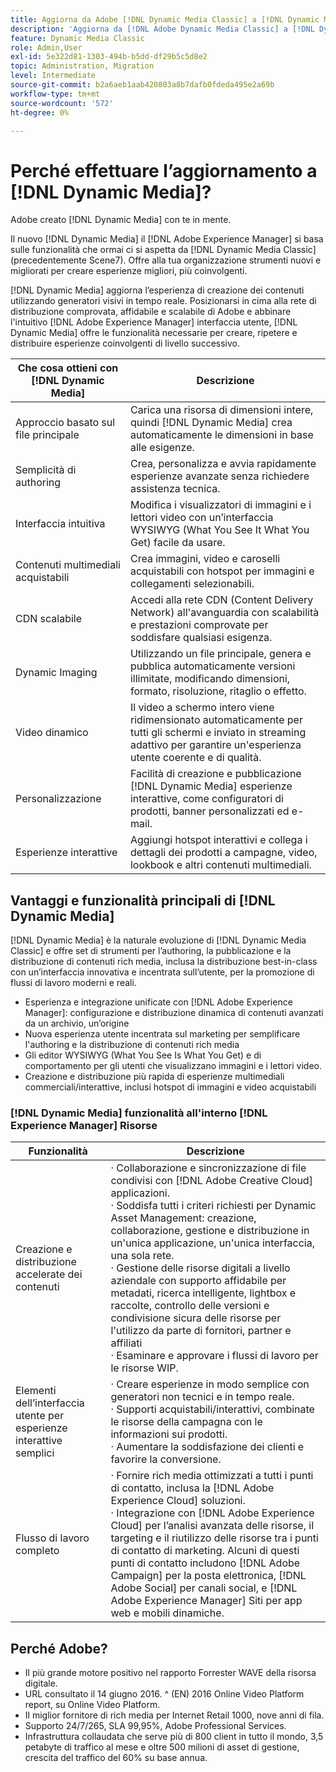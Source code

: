 ```yaml
---
title: Aggiorna da Adobe [!DNL Dynamic Media Classic] a [!DNL Dynamic Media] il [!DNL Experience Manager] Risorse
description: 'Aggiorna da [!DNL Adobe Dynamic Media Classic] a [!DNL Dynamic Media] il [!DNL Adobe Experience Manager]. Scopri i vantaggi e le funzionalità principali di [!DNL Dynamic Media]. Consulta l’elenco delle funzioni: confronto, domande frequenti sull’aggiornamento e elenco di controllo della disponibilità.'
feature: Dynamic Media Classic
role: Admin,User
exl-id: 5e322d81-1303-494b-b5dd-df29b5c5d8e2
topic: Administration, Migration
level: Intermediate
source-git-commit: b2a6aeb1aab420803a8b7dafb0fdeda495e2a69b
workflow-type: tm+mt
source-wordcount: '572'
ht-degree: 0%

---
```


# Perché effettuare l’aggiornamento a [!DNL Dynamic Media]?

Adobe creato [!DNL Dynamic Media] con te in mente.

Il nuovo [!DNL Dynamic Media] il [!DNL Adobe Experience Manager] si basa sulle funzionalità che ormai ci si aspetta da [!DNL Dynamic Media Classic] (precedentemente Scene7). Offre alla tua organizzazione strumenti nuovi e migliorati per creare esperienze migliori, più coinvolgenti.

[!DNL Dynamic Media] aggiorna l’esperienza di creazione dei contenuti utilizzando generatori visivi in tempo reale. Posizionarsi in cima alla rete di distribuzione comprovata, affidabile e scalabile di Adobe e abbinare l&#39;intuitivo [!DNL Adobe Experience Manager] interfaccia utente, [!DNL Dynamic Media] offre le funzionalità necessarie per creare, ripetere e distribuire esperienze coinvolgenti di livello successivo.

| Che cosa ottieni con [!DNL Dynamic Media] | Descrizione |
| --- | --- |
| Approccio basato sul file principale | Carica una risorsa di dimensioni intere, quindi [!DNL Dynamic Media] crea automaticamente le dimensioni in base alle esigenze. |
| Semplicità di authoring | Crea, personalizza e avvia rapidamente esperienze avanzate senza richiedere assistenza tecnica. |
| Interfaccia intuitiva | Modifica i visualizzatori di immagini e i lettori video con un’interfaccia WYSIWYG (What You See It What You Get) facile da usare. |
| Contenuti multimediali acquistabili | Crea immagini, video e caroselli acquistabili con hotspot per immagini e collegamenti selezionabili. |
| CDN scalabile | Accedi alla rete CDN (Content Delivery Network) all&#39;avanguardia con scalabilità e prestazioni comprovate per soddisfare qualsiasi esigenza. |
| Dynamic Imaging | Utilizzando un file principale, genera e pubblica automaticamente versioni illimitate, modificando dimensioni, formato, risoluzione, ritaglio o effetto. |
| Video dinamico | Il video a schermo intero viene ridimensionato automaticamente per tutti gli schermi e inviato in streaming adattivo per garantire un&#39;esperienza utente coerente e di qualità. |
| Personalizzazione | Facilità di creazione e pubblicazione [!DNL Dynamic Media] esperienze interattive, come configuratori di prodotti, banner personalizzati ed e-mail. |
| Esperienze interattive | Aggiungi hotspot interattivi e collega i dettagli dei prodotti a campagne, video, lookbook e altri contenuti multimediali. |

## Vantaggi e funzionalità principali di [!DNL Dynamic Media]

[!DNL Dynamic Media] è la naturale evoluzione di [!DNL Dynamic Media Classic] e offre set di strumenti per l’authoring, la pubblicazione e la distribuzione di contenuti rich media, inclusa la distribuzione best-in-class con un’interfaccia innovativa e incentrata sull’utente, per la promozione di flussi di lavoro moderni e reali.

* Esperienza e integrazione unificate con [!DNL Adobe Experience Manager]: configurazione e distribuzione dinamica di contenuti avanzati da un archivio, un’origine
* Nuova esperienza utente incentrata sul marketing per semplificare l&#39;authoring e la distribuzione di contenuti rich media
* Gli editor WYSIWYG (What You See Is What You Get) e di comportamento per gli utenti che visualizzano immagini e i lettori video.
* Creazione e distribuzione più rapida di esperienze multimediali commerciali/interattive, inclusi hotspot di immagini e video acquistabili

### [!DNL Dynamic Media] funzionalità all&#39;interno [!DNL Experience Manager] Risorse

| Funzionalità | Descrizione |
| --- | --- |
| Creazione e distribuzione accelerate dei contenuti | · Collaborazione e sincronizzazione di file condivisi con [!DNL Adobe Creative Cloud] applicazioni.<br>· Soddisfa tutti i criteri richiesti per Dynamic Asset Management: creazione, collaborazione, gestione e distribuzione in un&#39;unica applicazione, un&#39;unica interfaccia, una sola rete.<br>· Gestione delle risorse digitali a livello aziendale con supporto affidabile per metadati, ricerca intelligente, lightbox e raccolte, controllo delle versioni e condivisione sicura delle risorse per l&#39;utilizzo da parte di fornitori, partner e affiliati<br>· Esaminare e approvare i flussi di lavoro per le risorse WIP. |
| Elementi dell’interfaccia utente per esperienze interattive semplici | · Creare esperienze in modo semplice con generatori non tecnici e in tempo reale.<br>· Supporti acquistabili/interattivi, combinate le risorse della campagna con le informazioni sui prodotti.<br>· Aumentare la soddisfazione dei clienti e favorire la conversione. |
| Flusso di lavoro completo | · Fornire rich media ottimizzati a tutti i punti di contatto, inclusa la [!DNL Adobe Experience Cloud] soluzioni.<br>· Integrazione con [!DNL Adobe Experience Cloud] per l’analisi avanzata delle risorse, il targeting e il riutilizzo delle risorse tra i punti di contatto di marketing. Alcuni di questi punti di contatto includono [!DNL Adobe Campaign] per la posta elettronica, [!DNL Adobe Social] per canali social, e [!DNL Adobe Experience Manager] Siti per app web e mobili dinamiche. |

## Perché Adobe?

* Il più grande motore positivo nel rapporto Forrester WAVE della risorsa digitale.
* URL consultato il 14 giugno 2016. ^ (EN) 2016 Online Video Platform report, su Online Video Platform.
* Il miglior fornitore di rich media per Internet Retail 1000, nove anni di fila.
* Supporto 24/7/265, SLA 99,95%, Adobe Professional Services.
* Infrastruttura collaudata che serve più di 800 client in tutto il mondo, 3,5 petabyte di traffico al mese e oltre 500 milioni di asset di gestione, crescita del traffico del 60% su base annua.
